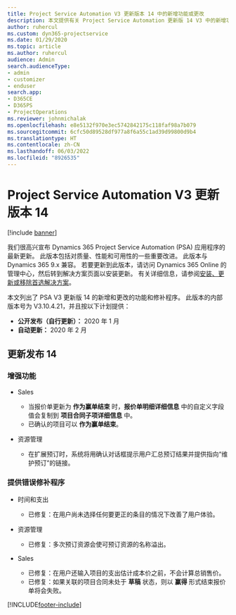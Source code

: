 ```yaml
---
title: Project Service Automation V3 更新版本 14 中的新增功能或更改
description: 本文提供有关 Project Service Automation 更新版 14 V3 中的新增功能的信息。
author: ruhercul
ms.custom: dyn365-projectservice
ms.date: 01/29/2020
ms.topic: article
ms.author: ruhercul
audience: Admin
search.audienceType:
- admin
- customizer
- enduser
search.app:
- D365CE
- D365PS
- ProjectOperations
ms.reviewer: johnmichalak
ms.openlocfilehash: e8e5132f970e3ec5742842175c118faf98a7b079
ms.sourcegitcommit: 6cfc50d89528df977a8f6a55c1ad39d99800d9b4
ms.translationtype: HT
ms.contentlocale: zh-CN
ms.lasthandoff: 06/03/2022
ms.locfileid: "8926535"
---
```

# <a name="project-service-automation-update-release-14-v3"></a>Project Service Automation V3 更新版本 14

[!include [banner](../includes/psa-now-project-operations.md)]

我们很高兴宣布 Dynamics 365 Project Service Automation (PSA) 应用程序的最新更新。 此版本包括对质量、性能和可用性的一些重要改进。 此版本与 Dynamics 365 9.x 兼容。 若要更新到此版本，请访问 Dynamics 365 Online 的管理中心，然后转到解决方案页面以安装更新。 有关详细信息，请参阅[安装、更新或移除首选解决方案](/power-platform/admin/install-remove-preferred-solution)。

本文列出了 PSA V3 更新版 14 的新增和更改的功能和修补程序。 此版本的内部版本号为 V3.10.4.21，并且按以下计划提供：

- **公开发布（自行更新）：** 2020 年 1 月
- **自动更新：** 2020 年 2 月

## <a name="update-release-14"></a>更新发布 14

### <a name="enhancements"></a>增强功能

- Sales

     - 当报价单更新为 **作为赢单结束** 时，**报价单明细详细信息** 中的自定义字段值会复制到 **项目合同子项详细信息** 中。
     - 已确认的项目可以 **作为赢单结束**。

- 资源管理

     - 在扩展预订时，系统将用确认对话框提示用户汇总预订结果并提供指向“维护预订”的链接。


### <a name="bug-fixes"></a>提供错误修补程序

- 时间和支出

     - 已修复：在用户尚未选择任何要更正的条目的情况下改善了用户体验。

- 资源管理

     - 已修复：多次预订资源会使可预订资源的名称溢出。

- Sales

     - 已修复：在用户还输入项目的支出估计成本价之前，不会计算总销售价。
     - 已修复：如果关联的项目合同未处于 **草稿** 状态，则以 **赢得** 形式结束报价单将会失败。



[!INCLUDE[footer-include](../includes/footer-banner.md)]
